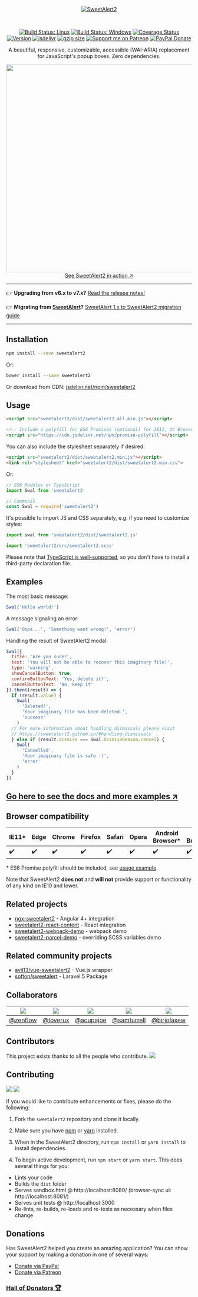 <p align="center">
  <a href="https://sweetalert2.github.io/">
    <img src="/assets/swal2-logo.png" alt="SweetAlert2">
  </a>
</p>

<br>

<p align="center">
  <a href="https://travis-ci.org/sweetalert2/sweetalert2"><img alt="Build Status: Linux" src="https://travis-ci.org/sweetalert2/sweetalert2.svg?branch=master"></a>
  <a href="https://ci.appveyor.com/project/limonte/sweetalert2/branch/master"><img alt="Build Status: Windows" src="https://ci.appveyor.com/api/projects/status/paqdtx0snu53w5c1/branch/master?svg=true"></a>
  <a href="https://coveralls.io/github/sweetalert2/sweetalert2?branch=master"><img src="https://coveralls.io/repos/github/sweetalert2/sweetalert2/badge.svg?branch=master&" alt="Coverage Status"></a>
  <a href="https://www.npmjs.com/package/sweetalert2"><img alt="Version" src="https://img.shields.io/npm/v/sweetalert2.svg"></a>
  <a href="https://www.jsdelivr.com/package/npm/sweetalert2"><img alt="jsdelivr" src="https://data.jsdelivr.com/v1/package/npm/sweetalert2/badge?style=rounded"></a>
  <a href="https://bundlephobia.com/result?p=sweetalert2"><img alt="gzip size" src="http://img.badgesize.io/sweetalert2/sweetalert2/dist/dist/sweetalert2.all.min.js.svg?compression=gzip"></a>
  <a href="https://www.patreon.com/limonte"><img alt="Support me on Patreon" src="http://ionicabizau.github.io/badges/patreon.svg"></a>
  <a href="https://www.paypal.me/limonte/5eur"><img alt="PayPal Donate" src="http://ionicabizau.github.io/badges/paypal.svg"></a>
</p>

<p align="center">
  A beautiful, responsive, customizable, accessible (WAI-ARIA) replacement for JavaScript's popup boxes. Zero dependencies.
</p>

<p align="center">
  <a href="https://sweetalert2.github.io/">
    <img src="https://raw.github.com/sweetalert2/sweetalert2/master/assets/sweetalert2.gif" width="562"><br>
    See SweetAlert2 in action ↗
  </a>
</p>

---

:point_right: **Upgrading from v6.x to v7.x?** [Read the release notes!](https://github.com/sweetalert2/sweetalert2/releases/tag/v7.0.0)

:point_right: **Migrating from [SweetAlert](https://github.com/t4t5/sweetalert)?** [SweetAlert 1.x to SweetAlert2 migration guide](https://github.com/sweetalert2/sweetalert2/wiki/Migration-from-SweetAlert-to-SweetAlert2)

---

Installation
------------

```bash
npm install --save sweetalert2
```

Or:

```bash
bower install --save sweetalert2
```

Or download from CDN: [jsdelivr.net/npm/sweetalert2](https://cdn.jsdelivr.net/npm/sweetalert2)


Usage
-----

```html
<script src="sweetalert2/dist/sweetalert2.all.min.js"></script>

<!-- Include a polyfill for ES6 Promises (optional) for IE11, UC Browser and Android browser support -->
<script src="https://cdn.jsdelivr.net/npm/promise-polyfill"></script>
```

You can also include the stylesheet separately if desired:

```html
<script src="sweetalert2/dist/sweetalert2.min.js"></script>
<link rel="stylesheet" href="sweetalert2/dist/sweetalert2.min.css">
```

Or:

```js
// ES6 Modules or TypeScript
import Swal from 'sweetalert2'

// CommonJS
const Swal = require('sweetalert2')
```

It's possible to import JS and CSS separately, e.g. if you need to customize styles:

```js
import swal from 'sweetalert2/dist/sweetalert2.js'

import 'sweetalert2/src/sweetalert2.scss'
```

Please note that [TypeScript is well-supported](https://github.com/sweetalert2/sweetalert2/blob/master/sweetalert2.d.ts), so you don't have to install a third-party declaration file.


Examples
--------

The most basic message:

```js
Swal('Hello world!')
```

A message signaling an error:

```js
Swal('Oops...', 'Something went wrong!', 'error')
```

Handling the result of SweetAlert2 modal:

```js
Swal({
  title: 'Are you sure?',
  text: 'You will not be able to recover this imaginary file!',
  type: 'warning',
  showCancelButton: true,
  confirmButtonText: 'Yes, delete it!',
  cancelButtonText: 'No, keep it'
}).then((result) => {
  if (result.value) {
    Swal(
      'Deleted!',
      'Your imaginary file has been deleted.',
      'success'
    )
  // For more information about handling dismissals please visit
  // https://sweetalert2.github.io/#handling-dismissals
  } else if (result.dismiss === Swal.DismissReason.cancel) {
    Swal(
      'Cancelled',
      'Your imaginary file is safe :)',
      'error'
    )
  }
})
```

## [Go here to see the docs and more examples ↗](https://sweetalert2.github.io/)


Browser compatibility
---------------------

 IE11* | Edge | Chrome | Firefox | Safari | Opera | Android Browser* | UC Browser*
-------|------|--------|---------|--------|-------|------------------|------------
:heavy_check_mark: | :heavy_check_mark: | :heavy_check_mark: | :heavy_check_mark: | :heavy_check_mark: | :heavy_check_mark: | :heavy_check_mark: | :heavy_check_mark: |

\* ES6 Promise polyfill should be included, see [usage example](#usage).

Note that SweetAlert2 **does not** and **will not** provide support or functionality of any kind on IE10 and lower.


Related projects
-------------------------

- [ngx-sweetalert2](https://github.com/sweetalert2/ngx-sweetalert2) - Angular 4+ integration
- [sweetalert2-react-content](https://github.com/sweetalert2/sweetalert2-react-content) - React integration
- [sweetalert2-webpack-demo](https://github.com/sweetalert2/sweetalert2-webpack-demo) - webpack demo
- [sweetalert2-parcel-demo](https://github.com/sweetalert2/sweetalert2-parcel-demo) - overriding SCSS variables demo


Related community projects
-------------------------

- [avil13/vue-sweetalert2](https://github.com/avil13/vue-sweetalert2) - Vue.js wrapper
- [softon/sweetalert](https://github.com/softon/sweetalert) - Laravel 5 Package


Collaborators
-------------

[![](https://avatars3.githubusercontent.com/u/3198597?v=4&s=80)](https://github.com/zenflow) | [![](https://avatars1.githubusercontent.com/u/1343250?v=4&s=80)](https://github.com/toverux) | [![](https://avatars3.githubusercontent.com/u/9093699?v=4&s=80)](https://github.com/acupajoe) | [![](https://avatars1.githubusercontent.com/u/5918348?v=4&s=80)](https://github.com/samturrell) | [![](https://avatars2.githubusercontent.com/u/4542461?v=4&s=80)](https://github.com/birjolaxew)
-|-|-|-|-
[@zenflow](https://github.com/zenflow) | [@toverux](https://github.com/toverux) | [@acupajoe](https://github.com/acupajoe) | [@samturrell](https://github.com/samturrell) | [@birjolaxew](https://github.com/birjolaxew)


Contributors
------------

This project exists thanks to all the people who contribute.
<a href="https://github.com/sweetalert2/sweetalert2/graphs/contributors"><img src="https://opencollective.com/SweetAlert2/contributors.svg?width=890&button=false" /></a>


Contributing
------------

[![](https://img.shields.io/issuestats/i/github/sweetalert2/sweetalert2.svg)](https://github.com/sweetalert2/sweetalert2/issues) [![](https://img.shields.io/issuestats/p/github/sweetalert2/sweetalert2.svg)](https://github.com/sweetalert2/sweetalert2/pulls)

If you would like to contribute enhancements or fixes, please do the following:

1. Fork the `sweetalert2` repository and clone it locally.

2. Make sure you have [npm](https://www.npmjs.com/) or [yarn](https://yarnpkg.com/) installed.

3. When in the SweetAlert2 directory, run `npm install` or `yarn install` to install dependencies.

4. To begin active development, run `npm start` or `yarn start`. This does several things for you:
 - Lints your code
 - Builds the `dist` folder
 - Serves sandbox.html @ http://localhost:8080/ (browser-sync ui:  http://localhost:8081/)
 - Serves unit tests @ http://localhost:3000
 - Re-lints, re-builds, re-loads and re-tests as necessary when files change

Donations
---------

Has SweetAlert2 helped you create an amazing application? You can show your support by making a donation in one of several ways:

- [Donate via PayPal](https://www.paypal.me/limonte/5eur)
- [Donate via Patreon](https://www.patreon.com/limonte)


### [Hall of Donators :trophy:](DONATIONS.md)
